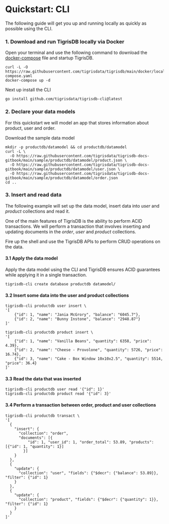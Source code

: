 # Quickstart: CLI

The following guide will get you up and running locally as quickly as
possible using the CLI.

### 1. Download and run TigrisDB locally via Docker

Open your terminal and use the following command to download the
[docker-compose](https://raw.githubusercontent.com/tigrisdata/tigrisdb/main/docker/local/docker-compose.yaml)
file and startup TigrisDB.

```shell
curl -L -O https://raw.githubusercontent.com/tigrisdata/tigrisdb/main/docker/local/docker-compose.yaml
docker-compose up -d
```

Next up install the CLI

```shell
go install github.com/tigrisdata/tigrisdb-cli@latest
```

### 2. Declare your data models

For this quickstart we will model an app that stores information about product, user and order.

Download the sample data model

```shell
mkdir -p productdb/datamodel && cd productdb/datamodel
curl -L \
  -O https://raw.githubusercontent.com/tigrisdata/tigrisdb-docs-gitbook/main/sample/productdb/datamodel/product.json \
  -O https://raw.githubusercontent.com/tigrisdata/tigrisdb-docs-gitbook/main/sample/productdb/datamodel/user.json \
  -O https://raw.githubusercontent.com/tigrisdata/tigrisdb-docs-gitbook/main/sample/productdb/datamodel/order.json
cd ..
```

### 3. Insert and read data

The following example will set up the data model, insert data into _user_ and
_product_ collections and read it.

One of the main features of TigrisDB is the ability to perform ACID
transactions. We will perform a transaction that involves inserting and
updating documents in the _order_, _user_ and _product_ collections.

Fire up the shell and use the TigrisDB APIs to perform CRUD operations on
the data.

#### 3.1 Apply the data model

Apply the data model using the CLI and TigrisDB ensures ACID guarantees while applying it in a single transaction.

```shell
tigrisdb-cli create database productdb datamodel/
```

#### 3.2 Insert some data into the user and product collections

```shell
tigrisdb-cli productdb user insert \
'[
    {"id": 1, "name": "Jania McGrory", "balance": "6045.7"},
    {"id": 2, "name": "Bunny Instone", "balance": "2948.87"}
]'

tigrisdb-cli productdb product insert \
'[
    {"id": 1, "name": "Vanilla Beans", "quantity": 6358, "price": 4.39},
    {"id": 2, "name": "Cheese - Provolone", "quantity": 5726, "price": 16.74},
    {"id": 3, "name": "Cake - Box Window 10x10x2.5", "quantity": 5514, "price": 36.4}
]'
```

#### 3.3 Read the data that was inserted

```shell
tigrisdb-cli productdb user read '{"id": 1}'
tigrisdb-cli productdb product read '{"id": 3}'
```

#### 3.4 Perform a transaction between order, product and user collections

```shell
tigrisdb-cli productdb transact \
'[
  {
    "insert": {
      "collection": "order",
      "documents": [{
          "id": 1, "user_id": 1, "order_total": 53.89, "products": [{"id": 1, "quantity": 1}]
        }]
    }
  },
  {
    "update": {
      "collection": "user", "fields": {"$decr": {"balance": 53.89}}, "filter": {"id": 1}
    }
  },
  {
    "update": {
      "collection": "product", "fields": {"$decr": {"quantity": 1}}, "filter": {"id": 1}
    }
  }
]'
```
